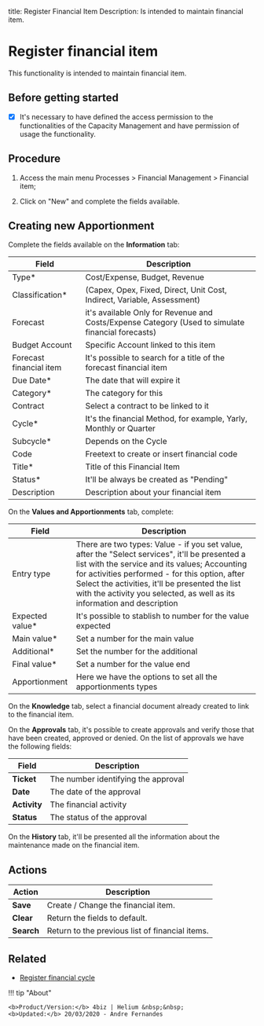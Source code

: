title: Register Financial Item 
Description: Is intended to maintain financial item.

# Register financial item

This functionality is intended to maintain financial item.

## Before getting started

- [x] It's necessary to have defined the access permission to the functionalities of the Capacity Management and have permission of usage the functionality.

## Procedure
    
1. Access the main menu Processes > Financial Management > Financial item;
    
2. Click on "New" and complete the fields available.
    
## Creating new Apportionment

Complete the fields available on the **Information** tab:

|Field|Description|
|---|---|
|Type*|Cost/Expense, Budget, Revenue|
| Classification* |(Capex, Opex, Fixed, Direct, Unit Cost, Indirect, Variable, Assessment)|
|Forecast| it's available Only for Revenue and Costs/Expense Category (Used to simulate financial forecasts)|
|Budget Account| Specific Account linked to this item|
|Forecast financial item| It's possible to search for a title of the forecast financial item|
|Due Date*|The date that will expire it|
|Category*|The category for this|
|Contract|Select a contract to be linked to it|
|Cycle*|It's the financial Method, for example, Yarly, Monthly or Quarter|
|Subcycle*|Depends on the Cycle|
|Code|Freetext to create or insert financial code|
|Title*|Title of this Financial Item|
|Status*|It'll be always be created as "Pending"|
|Description|Description about your financial item|
    
On the **Values and Apportionments** tab, complete:
    
|Field|Description|
|---|---|
|Entry type|There are two types: Value - if you set value, after the "Select services", it'll be presented a list with the service and its values; Accounting for activities performed - for this option, after Select the activities, it'll be presented the list with the activity you selected, as well as its information and description|
|Expected value*| It's possible to stablish to number for the value expected|
|Main value*| Set a number for the main value|
|Additional*| Set the number for the additional|
|Final value*| Set a number for the value end|
|Apportionment| Here we have the options to set all the apportionments types|

On the **Knowledge** tab, select a financial document already created to link to the financial item.

On the **Approvals** tab, it's possible to create approvals and verify those that have been created, approved or denied. On the list of approvals we have the following fields:

|Field|Description|
|-----|-----------|
|**Ticket**|The number identifying the approval|
|**Date**|The date of the approval|
|**Activity**|The financial activity|
|**Status**|The status of the approval|

On the **History** tab, it'll be presented all the information about the maintenance made on the financial item.

## Actions

| Action     | Description                                                 |
|------------|-------------------------------------------------------------|
|**Save**    | Create / Change the financial item.                         |
|**Clear**   | Return the fields to default.                               |
| **Search** | Return to the previous list of financial items.             |

## Related

- [Register financial cycle](/en-us/4biz-helium/processes/financial/use/register-financial-cycle.html)

!!! tip "About"

    <b>Product/Version:</b> 4biz | Helium &nbsp;&nbsp;
    <b>Updated:</b> 20/03/2020 - Andre Fernandes
